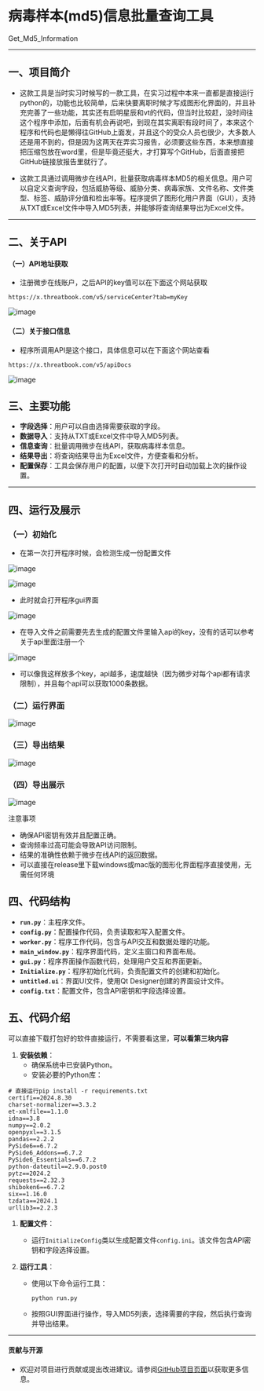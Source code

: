 # 病毒样本(md5)信息批量查询工具

Get_Md5_Information

------

## 一、项目简介

- 这款工具是当时实习时候写的一款工具，在实习过程中本来一直都是直接运行python的，功能也比较简单，后来快要离职时候才写成图形化界面的，并且补充完善了一些功能，其实还有启明星辰和vt的代码，但当时比较赶，没时间往这个程序中添加，后面有机会再说吧，到现在其实离职有段时间了，本来这个程序和代码也是懒得往GitHub上面发，并且这个的受众人员也很少，大多数人还是用不到的，但是因为这两天在弄实习报告，必须要这些东西，本来想直接把压缩包放在word里，但是毕竟还挺大，才打算写个GitHub，后面直接把GitHub链接放报告里就行了。

- 这款工具通过调用微步在线API，批量获取病毒样本MD5的相关信息。用户可以自定义查询字段，包括威胁等级、威胁分类、病毒家族、文件名称、文件类型、标签、威胁评分值和检出率等。程序提供了图形化用户界面（GUI），支持从TXT或Excel文件中导入MD5列表，并能够将查询结果导出为Excel文件。

------

## 二、关于API

#### （一）API地址获取

- 注册微步在线账户，之后API的key值可以在下面这个网站获取

```
https://x.threatbook.com/v5/serviceCenter?tab=myKey
```

![image](https://github.com/user-attachments/assets/8959a0a0-17d4-4de7-ae4e-0609a489d0c3)

#### （二）关于接口信息

- 程序所调用API是这个接口，具体信息可以在下面这个网站查看

```
https://x.threatbook.com/v5/apiDocs
```

![image](https://github.com/user-attachments/assets/4d727c7d-34a3-4b77-8f52-e81d2f15e734)

## 三、主要功能

- **字段选择**：用户可以自由选择需要获取的字段。
- **数据导入**：支持从TXT或Excel文件中导入MD5列表。
- **信息查询**：批量调用微步在线API，获取病毒样本信息。
- **结果导出**：将查询结果导出为Excel文件，方便查看和分析。
- **配置保存**：工具会保存用户的配置，以便下次打开时自动加载上次的操作设置。

------

## 四、运行及展示

### （一）初始化

- 在第一次打开程序时候，会检测生成一份配置文件

![image](https://github.com/user-attachments/assets/9b3ae99e-4642-47d2-a3ec-2dad834f4ecb)

![image](https://github.com/user-attachments/assets/abc47ade-bdba-479e-a517-ca4df60a052f)

- 此时就会打开程序gui界面

![image](https://github.com/user-attachments/assets/c7c16809-d38e-4de0-b7f8-e5b16f6d9252)

- 在导入文件之前需要先去生成的配置文件里输入api的key，没有的话可以参考关于api里面注册一个

![image](https://github.com/user-attachments/assets/54fab610-a9fc-4a16-969b-c164112c8b5d)

- 可以像我这样放多个key，api越多，速度越快（因为微步对每个api都有请求限制），并且每个api可以获取1000条数据。

### （二）运行界面

![image](https://github.com/user-attachments/assets/a8e8e4bc-764c-48a3-966f-ca7300636766)

### （三）导出结果

![image](https://github.com/user-attachments/assets/e227fe35-c43e-4694-928f-05d511dfe20e)

### （四）导出展示

![image](https://github.com/user-attachments/assets/ccba1978-acc8-43dd-aa6a-bc6673aae7ee)

注意事项

- 确保API密钥有效并且配置正确。
- 查询频率过高可能会导致API访问限制。
- 结果的准确性依赖于微步在线API的返回数据。
- 可以直接在release里下载windows或mac版的图形化界面程序直接使用，无需任何环境

## 四、代码结构

- **`run.py`**：主程序文件。
- **`config.py`**：配置操作代码，负责读取和写入配置文件。
- **`worker.py`**：程序工作代码，包含与API交互和数据处理的功能。
- **`main_window.py`**：程序界面代码，定义主窗口和界面布局。
- **`gui.py`**：程序界面操作函数代码，处理用户交互和界面更新。
- **`Initialize.py`**：程序初始化代码，负责配置文件的创建和初始化。
- **`untitled.ui`**：界面UI文件，使用Qt Designer创建的界面设计文件。
- **`config.txt`**：配置文件，包含API密钥和字段选择设置。

## 五、代码介绍

可以直接下载打包好的软件直接运行，不需要看这里，**可以看第三块内容**

1. **安装依赖**：
   - 确保系统中已安装Python。
   - 安装必要的Python库：

```
# 直接运行pip install -r requirements.txt
certifi==2024.8.30
charset-normalizer==3.3.2
et-xmlfile==1.1.0
idna==3.8
numpy==2.0.2
openpyxl==3.1.5
pandas==2.2.2
PySide6==6.7.2
PySide6_Addons==6.7.2
PySide6_Essentials==6.7.2
python-dateutil==2.9.0.post0
pytz==2024.2
requests==2.32.3
shiboken6==6.7.2
six==1.16.0
tzdata==2024.1
urllib3==2.2.3
```

1. **配置文件**：

   - 运行`InitializeConfig`类以生成配置文件`config.ini`。该文件包含API密钥和字段选择设置。

2. **运行工具**：

   - 使用以下命令运行工具：

     ```
     python run.py
     ```

   - 按照GUI界面进行操作，导入MD5列表，选择需要的字段，然后执行查询并导出结果。

------

#### 贡献与开源

- 欢迎对项目进行贡献或提出改进建议。请参阅[GitHub项目页面](https://github.com/your-repo)以获取更多信息。
